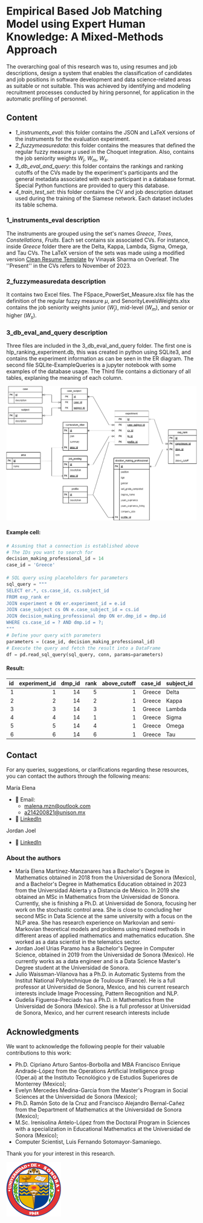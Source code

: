 # Empirical Based Job Matching Model using Expert Human Knowledge: A Mixed-Methods Approach

The overarching goal of this research was to, using resumes and job descriptions, design a system that enables the classification of candidates and job positions in software development and data science-related areas as suitable or not suitable. This was achieved by identifying and modeling recruitment processes conducted by hiring personnel, for application in the automatic profiling of personnel. 

## Content

- *1_instruments_eval*: this folder contains the JSON and LaTeX versions of the instruments for the evaluation experiment. 
- *2_fuzzymeasuredata*: this folder contains the measures that defined the regular fuzzy measure $\mu$ used in the Choquet integration. Also, contains the job seniority weights $W_j$, $W_m$, $W_s$.
- *3_db_eval_and_query*: this folder contains the rankings and ranking cutoffs of the CVs made by the experiment's participants and the general metadata associated with each participant in a database format. Special Python functions are provided to query this database.
- *4_train_test_set*: this folder contains the CV and job description dataset used during the training of the Siamese network. Each dataset includes its table schema.

### 1_instruments_eval description

The instruments are grouped using the set's names *Greece*, *Trees*, *Constellations*, *Fruits*. Each set contains six associated CVs. For instance, inside *Greece* folder there are the Delta, Kappa, Lambda, Sigma, Omega, and Tau CVs. The LaTeX version of the sets was made using a modified version [Clean Resume Template](https://www.overleaf.com/latex/templates/clean-resume/xnndrgfhyjzg) by Vinayak Sharma on Overleaf. The ''Present'' in the CVs refers to November of 2023.

### 2_fuzzymeasuredata description

It contains two Excel files. The FSpace_PowerSet_Measure.xlsx file has the definition of the regular fuzzy measure $\mu$, and SenorityLevelsWeights.xlsx contains the job seniority weights junior ($W_j$), mid-level ($W_m$), and senior or higher ($W_s$).

### 3_db_eval_and_query description

Three files are included in the 3_db_eval_and_query folder. The first one is hlp_ranking_experiment.db, this was created in python using SQLite3, and contains the experiment information as can be seen in the ER diagram. The second file SQLite-ExampleQueries is a jupyter notebook with some examples of the database usage. The Third file contains a dictionary of all tables, explaning the meaning of each column.

<p align="center">
<img src="images/db-eval-exp-schema.jpg" alt="Database schema" width=600>
</p>

#### Example cell:
```python
# Assuming that a connection is established above
# The IDs you want to search for
decision_making_professional_id = 14
case_id = 'Greece'

# SQL query using placeholders for parameters
sql_query = """
SELECT er.*, cs.case_id, cs.subject_id
FROM exp_rank er
JOIN experiment e ON er.experiment_id = e.id
JOIN case_subject cs ON e.case_subject_id = cs.id
JOIN decision_making_professional dmp ON er.dmp_id = dmp.id
WHERE cs.case_id = ? AND dmp.id = ?;
"""
# Define your query with parameters
parameters = (case_id, decision_making_professional_id)
# Execute the query and fetch the result into a DataFrame
df = pd.read_sql_query(sql_query, conn, params=parameters)
```
#### Result:
| id | experiment_id | dmp_id | rank | above_cutoff | case_id | subject_id |
|--------------:|-------:|-----:|-------------:|--------:|-----------:|--------|
|             1 |      1 |   14 |            5 |       1 |     Greece |  Delta |
|             2 |      2 |   14 |            2 |       1 |     Greece |  Kappa |
|             3 |      3 |   14 |            3 |       1 |     Greece | Lambda |
|            4 |      4 |   14 |            1 |       1 |     Greece |  Sigma |
|            5 |      5 |   14 |            4 |       1 |     Greece |  Omega |
|            6 |      6 |   14 |            6 |       1 |     Greece |    Tau |



## Contact

For any queries, suggestions, or clarifications regarding these resources, you can contact the authors through the following means:

María Elena

- 📧 Email: 
  - malena.mzn@outlook.com
  - a214200821@unison.mx
- 🔗 [LinkedIn](https://www.linkedin.com/in/malenamanzanares/)

Jordan Joel

- 🔗 [LinkedIn](https://www.linkedin.com/in/jordan-joel-urias-paramo/)


### About the authors

- María Elena Martínez-Manzanares has a Bachelor's Degree in Mathematics obtained in 2018 from the Universidad de Sonora (Mexico), and a Bachelor's Degree in Mathematics Education obtained in 2023 from the Universidad Abierta y a Distancia de México. In 2019 she obtained an MSc in Mathematics from the Universidad de Sonora. Currently, she is finishing a Ph.D. at Universidad de Sonora, focusing her work on the stochastic control area. She is close to concluding her second MSc in Data Science at the same university with a focus on the NLP area. She has research experience on Markovian and semi-Markovian theoretical models and problems using mixed methods in different areas of applied mathematics and mathematics education. She worked as a data scientist in the telematics sector.
- Jordan Joel Urias Paramo has a Bachelor's Degree in Computer Science, obtained in 2019 from the Universidad de Sonora (Mexico). He currently works as a data engineer and is a Data Science Master's Degree student at the Universidad de Sonora.
- Julio Waissman-Vilanova has a Ph.D. in Automatic Systems from the Institut National Polytechnique de Toulouse (France). He is a full professor at Universidad de Sonora, Mexico, and his current research interests include Image Processing, Pattern Recognition and NLP.
- Gudelia Figueroa-Preciado has a Ph.D. in Mathematics from the Universidad de Sonora (Mexico). She is a full professor at Universidad de Sonora, Mexico, and her current research interests include 

## Acknowledgments

We want to acknowledge the following people for their valuable contributions to this work: 
- Ph.D. Cipriano Arturo Santos-Borbolla and MBA Francisco Enrique Andrade-López from the Operations Artificial Intelligence group (Oper.ai) at the Instituto Tecnológico y de Estudios Superiores de Monterrey (Mexico);
- Evelyn Mercedes Medina-García from the Master's Program in Social Sciences at the Universidad de Sonora (Mexico);
- Ph.D. Ramón Soto de la Cruz and Francisco Alejandro Bernal-Cañez from the Department of Mathematics at the Universidad de Sonora (Mexico);
- M.Sc. Irenisolina Antelo-López from the Doctoral Program in Sciences with a specialization in Educational Mathematics at the Universidad de Sonora (Mexico);
- Computer Scientist, Luis Fernando Sotomayor-Samaniego.

Thank you for your interest in this research.

![](https://raw.githubusercontent.com/Maleniski/repositorio_imagenes/main/img_distribuciones-muestrales-PT-UNADM/logo-unison.png)
